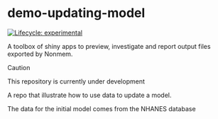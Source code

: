 # demo-updating-model
[![Lifecycle:
experimental](https://img.shields.io/badge/lifecycle-experimental-orange.svg)](https://lifecycle.r-lib.org/articles/stages.html#experimental)

A toolbox of shiny apps to preview, investigate and report output files exported by Nonmem.

> [!CAUTION]
> This repository is currently under development

A repo that illustrate how to use data to update a model.

The data for the initial model comes from the NHANES database
